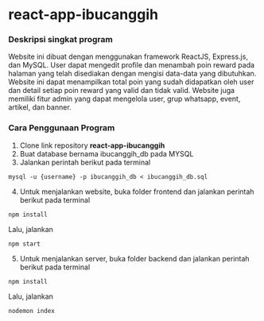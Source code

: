 # react-app-ibucanggih

### Deskripsi singkat program

Website ini dibuat dengan menggunakan framework ReactJS, Express.js, dan MySQL. User dapat mengedit profile dan menambah poin reward pada halaman yang telah disediakan dengan mengisi data-data yang dibutuhkan. Website ini dapat menampilkan total poin yang sudah didapatkan oleh user dan detail setiap poin reward yang valid dan tidak valid. Website juga memiliki fitur admin yang dapat mengelola user, grup whatsapp, event, artikel, dan banner.

### Cara Penggunaan Program

1. Clone link repository <strong>react-app-ibucanggih</strong>
2. Buat database bernama ibucanggih_db pada MYSQL
3. Jalankan perintah berikut pada terminal
```
mysql -u {username} -p ibucanggih_db < ibucanggih_db.sql
```
4. Untuk menjalankan website, buka folder frontend dan jalankan perintah berikut pada terminal
```
npm install
```
Lalu, jalankan
```
npm start
```
5. Untuk menjalankan server, buka folder backend dan jalankan perintah berikut pada terminal
```
npm install
```
Lalu, jalankan
```
nodemon index
```
